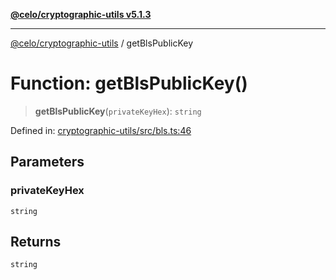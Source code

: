[**@celo/cryptographic-utils v5.1.3**](../README.md)

***

[@celo/cryptographic-utils](../globals.md) / getBlsPublicKey

# Function: getBlsPublicKey()

> **getBlsPublicKey**(`privateKeyHex`): `string`

Defined in: [cryptographic-utils/src/bls.ts:46](https://github.com/celo-org/developer-tooling/blob/master/packages/sdk/cryptographic-utils/src/bls.ts#L46)

## Parameters

### privateKeyHex

`string`

## Returns

`string`

